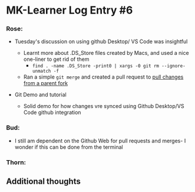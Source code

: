 # MK-Learner Log Entry #6

### Rose:
- Tuesday's discussion on using github Desktop/ VS Code was insightful
  - Learnt more about .DS_Store files created by Macs, and used a nice one-liner to get rid of them
    - `find . -name .DS_Store -print0 | xargs -0 git rm --ignore-unmatch -f`
  - Ran a simple `git merge` and created a pull request to [pull changes from a parent fork](https://github.com/meghavarshini/DSF-template-compendium/pull/1)

- Git Demo and tutorial
  - Solid demo for how changes vre synced using Github Desktop/VS Code github integration
  
### Bud: 
- I still am dependent on the Github Web for pull requests and merges- I wonder if this can be done from the terminal

### Thorn: 

## Additional thoughts

